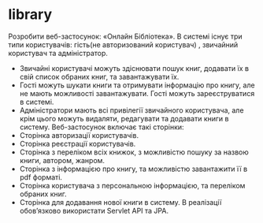 # library
Розробити веб-застосунок: «Онлайн Бібліотека». В системі існує три типи користувачів: гість(не авторизований користувач) , звичайний користувач та адміністратор. 
- Звичайні користувачі можуть здіснювати пошук книг, додавати їх в свій список обраних книг, та завантажувати їх. 
- Гості можуть шукати книги та отримувати інформацію про книгу, але не мають можливості завантажувати. Гості можуть зареєструватися в системі. 
- Адміністратори мають всі привілегії звичайного користувача, але крім цього можуть видаляти, редагувати та додавати книги в систему.
Веб-застосунок включає такі сторінки:
- Сторінка авторизації користувачів. 
- Сторінка реєстрації користувачів. 
- Сторінка з переліком всіх книжок, з можливістю пошуку за назвою книги, автором, жанром. 
- Сторінка з інформацією про книгу, та можливістю завантажити її в pdf форматі. 
- Сторінка користувача з персональною інформацією, та переліком обраних книг.
- Сторінка для додавання нової книги в систему. 
В реалізації обов’язково використати Servlet API та JPA.
